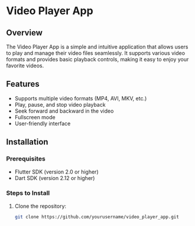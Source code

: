 # Video Player App

## Overview

The Video Player App is a simple and intuitive application that allows users to play and manage their video files seamlessly. It supports various video formats and provides basic playback controls, making it easy to enjoy your favorite videos.

## Features

- Supports multiple video formats (MP4, AVI, MKV, etc.)
- Play, pause, and stop video playback
- Seek forward and backward in the video
- Fullscreen mode
- User-friendly interface

## Installation

### Prerequisites

- Flutter SDK (version 2.0 or higher)
- Dart SDK (version 2.12 or higher)

### Steps to Install

1. Clone the repository:

   ```bash
   git clone https://github.com/yourusername/video_player_app.git
